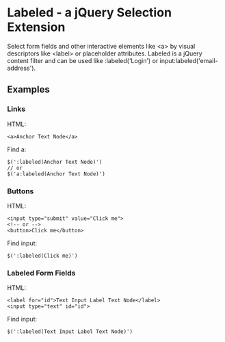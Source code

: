 # Labeled - a jQuery Selection Extension

Select form fields and other interactive elements like &lt;a> by visual descriptors like &lt;label> or placeholder attributes. Labeled is a jQuery content filter and can be used like :labeled('Login') or input:labeled('email-address').

## Examples

### Links

HTML:

	<a>Anchor Text Node</a>

Find a:

	$(':labeled(Anchor Text Node)')
	// or
	$('a:labeled(Anchor Text Node)')

### Buttons

HTML:

	<input type="submit" value="Click me">
	<!-- or -->
	<button>Click me</button>

Find input:

	$(':labeled(Click me)')

### Labeled Form Fields

HTML:

	<label for="id">Text Input Label Text Node</label>
	<input type="text" id="id">

Find input:

	$(':labeled(Text Input Label Text Node)')